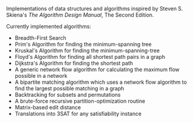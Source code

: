 Implementations of data structures and algorithms inspired by Steven S. Skiena's *The Algorithm Design Manual*, The Second Edition.

Currently implemented algorithms:
* Breadth-First Search
* Prim's Algorithm for finding the minimum-spanning tree
* Kruskal's Algorithm for finding the minimum-spanning-tree
* Floyd's Algorithm for finding all shortest path pairs in a graph
* Dijkstra's Algorithm for finding the shortest path
* A generic network flow algorithm for calculating the maximum flow possible in a network
* A bipartite matching algorithm which uses a network flow algorithm to find the largest possible matching in a graph
* Backtracking for subsets and permutations
* A brute-force recursive partition-optimization routine
* Matrix-based edit distance
* Translations into 3SAT for any satisfiability instance